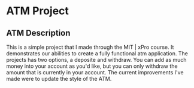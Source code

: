 # ATM Project  
## ATM Description  
This is a simple project that I made through the MIT | xPro course.  It demonstrates our abilities to create a fully functional atm application.  The projects has two options, a deposite and withdraw.  You can add as much money into your account as you'd like, but you can only withdraw the amount that is currently in your account.  The current improvements I've made were to update the style of the ATM.  
